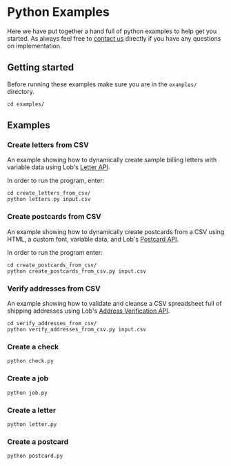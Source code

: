 # Python Examples

Here we have put together a hand full of python examples to help get you started. As always feel free to [contact us](https://lob.com/support) directly if you have any questions on implementation.

## Getting started
Before running these examples make sure you are in the `examples/` directory.
```
cd examples/
```

## Examples

### Create letters from CSV

An example showing how to dynamically create sample billing letters with variable data using Lob's [Letter API](https://lob.com/services/letters).

In order to run the program, enter:

```
cd create_letters_from_csv/
python letters.py input.csv
```

### Create postcards from CSV

An example showing how to dynamically create postcards from a CSV using HTML, a custom font, variable data, and Lob's [Postcard API](https://lob.com/services/postcards).

In order to run the program enter:

```
cd create_postcards_from_csv/
python create_postcards_from_csv.py input.csv
```

### Verify addresses from CSV

An example showing how to validate and cleanse a CSV spreadsheet full of shipping addresses using Lob's [Address Verification API](https://lob.com/verification/address).

```
cd verify_addresses_from_csv/
python verify_addresses_from_csv.py input.csv
```

### Create a check
```
python check.py
```

### Create a job
```
python job.py
```

### Create a letter
```
python letter.py
```

### Create a postcard
```
python postcard.py
```
